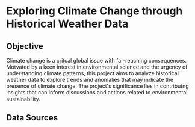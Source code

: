 # Exploring Climate Change through Historical Weather Data

## Objective 
Climate change is a critcal global issue with far-reaching consequences. Motvated by a keen interest in environmental science and the urgency of understanding climate patterns, this project aims to analyze historical weather data to explore trends and anomalies that may indicate the presence of climate change. The project's significance lies in contributng insights that can inform discussions and actions related to environmental sustainability.

## Data Sources
## 
